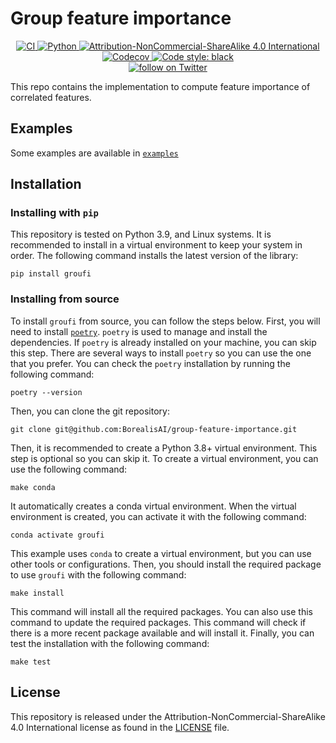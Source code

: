 # Group feature importance

<p align="center">
    <a href="https://github.com/durandtibo/group-feature-importance/actions">
      <img alt="CI" src="https://github.com/durandtibo/group-feature-importance/workflows/CI/badge.svg?event=push&branch=main">
    </a>
    <a href="https://pypi.org/project/groufi/">
      <img alt="Python" src="https://img.shields.io/pypi/pyversions/groufi.svg">
    </a>
    <a href="https://creativecommons.org/licenses/by-nc-sa/4.0/">
      <img alt="Attribution-NonCommercial-ShareAlike 4.0 International" src="https://img.shields.io/badge/License-CC_BY--NC--SA_4.0-lightgrey.svg">
    </a>
    <a href="https://codecov.io/gh/durandtibo/group-feature-importance">
      <img alt="Codecov" src="https://codecov.io/gh/durandtibo/group-feature-importance/branch/main/graph/badge.svg?token=IRVV3WC71O">
    </a>
    <a href="https://github.com/psf/black">
     <img  alt="Code style: black" src="https://img.shields.io/badge/code%20style-black-000000.svg">
    </a>
    <br/>
    <a href="https://twitter.com/intent/follow?screen_name=BorealisAI">
        <img src="https://img.shields.io/twitter/follow/BorealisAI?style=social&logo=twitter" alt="follow on Twitter">
    </a>
    <br/>
</p>


This repo contains the implementation to compute feature importance of correlated features.

## Examples

Some examples are available in [`examples`](examples)

## Installation

### Installing with `pip`

This repository is tested on Python 3.9, and Linux systems.
It is recommended to install in a virtual environment to keep your system in order.
The following command installs the latest version of the library:

```shell
pip install groufi
```

### Installing from source

To install `groufi` from source, you can follow the steps below. First, you will need to
install [`poetry`](https://python-poetry.org/docs/master/). `poetry` is used to manage and install the dependencies.
If `poetry` is already installed on your machine, you can skip this step. There are several ways to install `poetry` so
you can use the one that you prefer. You can check the `poetry` installation by running the following command:

```shell
poetry --version
```

Then, you can clone the git repository:

```shell
git clone git@github.com:BorealisAI/group-feature-importance.git
```

Then, it is recommended to create a Python 3.8+ virtual environment. This step is optional so you can skip it. To create
a virtual environment, you can use the following command:

```shell
make conda
```

It automatically creates a conda virtual environment. When the virtual environment is created, you can activate it with
the following command:

```shell
conda activate groufi
```

This example uses `conda` to create a virtual environment, but you can use other tools or configurations. Then, you
should install the required package to use `groufi` with the following command:

```shell
make install
```

This command will install all the required packages. You can also use this command to update the required packages. This
command will check if there is a more recent package available and will install it. Finally, you can test the
installation with the following command:

```shell
make test
```

## License

This repository is released under the Attribution-NonCommercial-ShareAlike 4.0 International license as found in
the [LICENSE](LICENSE) file.
